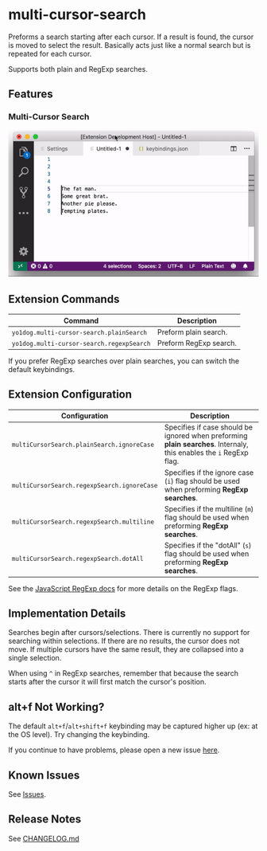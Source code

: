 # multi-cursor-search

Preforms a search starting after each cursor. If a result is found, the cursor is moved to select the result. Basically acts just like a normal search but is repeated for each cursor.

Supports both plain and RegExp searches.


## Features

### Multi-Cursor Search

![Multi-Cursor Search](img/multiCursorSearchDemo.gif)


## Extension Commands

 Command                                  | Description
------------------------------------------|-------------
`yo1dog.multi-cursor-search.plainSearch`  | Preform plain search.
`yo1dog.multi-cursor-search.regexpSearch` | Preform RegExp search.

If you prefer RegExp searches over plain searches, you can switch the default keybindings.


## Extension Configuration

 Configuration                              | Description
--------------------------------------------|-------------
`multiCursorSearch.plainSearch.ignoreCase`  | Specifies if case should be ignored when preforming **plain searches**. Internaly, this enables the `i` RegExp flag.
`multiCursorSearch.regexpSearch.ignoreCase` | Specifies if the ignore case (`i`) flag should be used when preforming **RegExp searches**.
`multiCursorSearch.regexpSearch.multiline`  | Specifies if the multiline (`m`) flag should be used when preforming **RegExp searches**.
`multiCursorSearch.regexpSearch.dotAll`     | Specifies if the "dotAll" (`s`) flag should be used when preforming **RegExp searches**.

See the [JavaScript RegExp docs](https://developer.mozilla.org/en-US/docs/Web/JavaScript/Reference/Global_Objects/RegExp#Parameters) for more details on the RegExp flags.


## Implementation Details

Searches begin after cursors/selections. There is currently no support for searching within selections. If there are no results, the cursor does not move. If multiple cursors have the same result, they are collapsed into a single selection.

When using `^` in RegExp searches, remember that because the search starts after the cursor it will first match the cursor's position.


## alt+f Not Working?

The default `alt+f`/`alt+shift+f` keybinding may be captured higher up (ex: at the OS level). Try changing the keybinding.

If you continue to have problems, please open a new issue [here](https://github.com/yo1dog/vscode-multi-cursor-search/issues).


## Known Issues

See [Issues](https://github.com/yo1dog/vscode-multi-cursor-search/issues).

## Release Notes

See [CHANGELOG.md](CHANGELOG.md)
